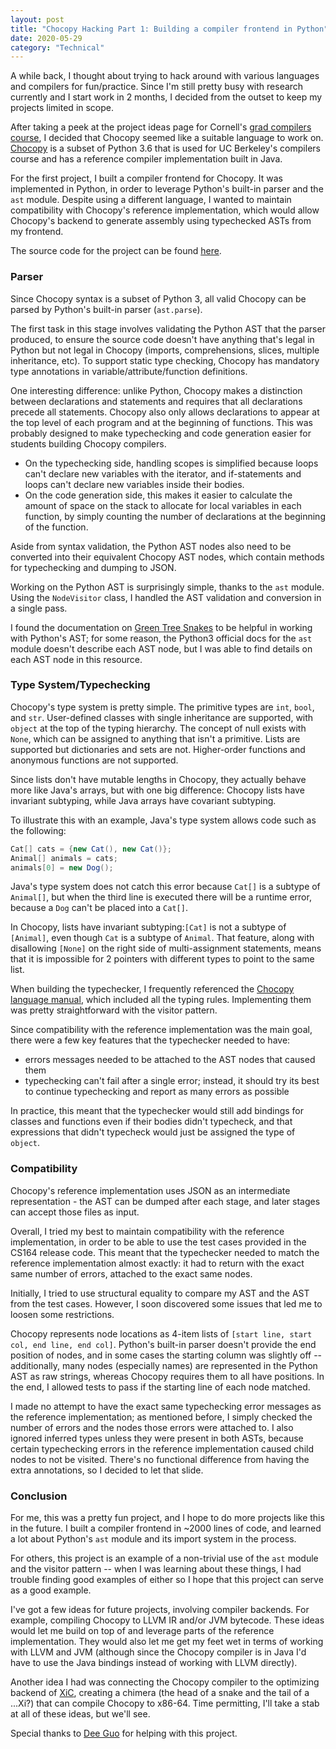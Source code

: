```yaml
---
layout: post
title: "Chocopy Hacking Part 1: Building a compiler frontend in Python"
date: 2020-05-29
category: "Technical"
---
```


A while back, I thought about trying to hack around with various languages and compilers for fun/practice. Since I'm still pretty busy with research currently and I start work in 2 months, I decided from the outset to keep my projects limited in scope. 

After taking a peek at the project ideas page for Cornell's [grad compilers course](https://www.cs.cornell.edu/courses/cs6120/2019fa/), I decided that Chocopy seemed like a suitable language to work on. [Chocopy](https://chocopy.org/) is a subset of Python 3.6 that is used for UC Berkeley's compilers course and has a reference compiler implementation built in Java. 

For the first project, I built a compiler frontend for Chocopy. It was implemented in Python, in order to leverage Python's built-in parser and the `ast` module. Despite using a different language, I wanted to maintain compatibility with Chocopy's reference implementation, which would allow Chocopy's backend to generate assembly using typechecked ASTs from my frontend.

The source code for the project can be found [here](https://github.com/yangdanny97/chocopy-python-frontend).
 
### Parser

Since Chocopy syntax is a subset of Python 3, all valid Chocopy can be parsed by Python's built-in parser (`ast.parse`). 

The first task in this stage involves validating the Python AST that the parser produced, to ensure the source code doesn't have anything that's legal in Python but not legal in Chocopy (imports, comprehensions, slices, multiple inheritance, etc). To support static type checking, Chocopy has mandatory type annotations in variable/attribute/function definitions.

One interesting difference: unlike Python, Chocopy makes a distinction between declarations and statements and requires that all declarations precede all statements. Chocopy also only allows declarations to appear at the top level of each program and at the beginning of functions. This was probably designed to make typechecking and code generation easier for students building Chocopy compilers. 
- On the typechecking side, handling scopes is simplified because loops can't declare new variables with the iterator, and if-statements and loops can't declare new variables inside their bodies. 
- On the code generation side, this makes it easier to calculate the amount of space on the stack to allocate for local variables in each function, by simply counting the number of declarations at the beginning of the function.

Aside from syntax validation, the Python AST nodes also need to be converted into their equivalent Chocopy AST nodes, which contain methods for typechecking and dumping to JSON. 

Working on the Python AST is surprisingly simple, thanks to the `ast` module. Using the `NodeVisitor` class, I handled the AST validation and conversion in a single pass. 

I found the documentation on [Green Tree Snakes](https://greentreesnakes.readthedocs.io/en/latest/nodes.html) to be helpful in working with Python's AST; for some reason, the Python3 official docs for the `ast` module doesn't describe each AST node, but I was able to find details on each AST node in this resource.

### Type System/Typechecking

Chocopy's type system is pretty simple. The primitive types are `int`, `bool`, and `str`. User-defined classes with single inheritance are supported, with `object` at the top of the typing hierarchy. The concept of null exists with `None`, which can be assigned to anything that isn't a primitive. Lists are supported but dictionaries and sets are not. Higher-order functions and anonymous functions are not supported.

Since lists don't have mutable lengths in Chocopy, they actually behave more like Java's arrays, but with one big difference: Chocopy lists have invariant subtyping, while Java arrays have covariant subtyping. 

To illustrate this with an example, Java's type system allows code such as the following:

```java
Cat[] cats = {new Cat(), new Cat()};
Animal[] animals = cats;
animals[0] = new Dog();
```

Java's type system does not catch this error because `Cat[]` is a subtype of `Animal[]`, but when the third line is executed there will be a runtime error, because a `Dog` can't be placed into a `Cat[]`.

In Chocopy, lists have invariant subtyping:`[Cat]` is not a subtype of `[Animal]`, even though `Cat` is a subtype of `Animal`. That feature, along with disallowing `[None]` on the right side of multi-assignment statements, means that it is impossible for 2 pointers with different types to point to the same list.

When building the typechecker, I frequently referenced the [Chocopy language manual](http://www-inst.eecs.berkeley.edu/~cs164/sp19/chocopy_language_reference.pdf), which included all the typing rules. Implementing them was pretty straightforward with the visitor pattern.

Since compatibility with the reference implementation was the main goal, there were a few key features that the typechecker needed to have:
- errors messages needed to be attached to the AST nodes that caused them
- typechecking can't fail after a single error; instead, it should try its best to continue typechecking and report as many errors as possible

In practice, this meant that the typechecker would still add bindings for classes and functions even if their bodies didn't typecheck, and that expressions that didn't typecheck would just be assigned the type of `object`. 

### Compatibility

Chocopy's reference implementation uses JSON as an intermediate representation - the AST can be dumped after each stage, and later stages can accept those files as input. 

Overall, I tried my best to maintain compatibility with the reference implementation, in order to be able to use the test cases provided in the CS164 release code. This meant that the typechecker needed to match the reference implementation almost exactly: it had to return with the exact same number of errors, attached to the exact same nodes. 

Initially, I tried to use structural equality to compare my AST and the AST from the test cases. However, I soon discovered some issues that led me to loosen some restrictions. 

Chocopy represents node locations as 4-item lists of `[start line, start col, end line, end col]`. Python's built-in parser doesn't provide the end position of nodes, and in some cases the starting column was slightly off -- additionally, many nodes (especially names) are represented in the Python AST as raw strings, whereas Chocopy requires them to all have positions. In the end, I allowed tests to pass if the starting line of each node matched.

I made no attempt to have the exact same typechecking error messages as the reference implementation; as mentioned before, I simply checked the number of errors and the nodes those errors were attached to. I also ignored inferred types unless they were present in both ASTs, because certain typechecking errors in the reference implementation caused child nodes to not be visited. There's no functional difference from having the extra annotations, so I decided to let that slide.

### Conclusion

For me, this was a pretty fun project, and I hope to do more projects like this in the future. I built a compiler frontend in ~2000 lines of code, and learned a lot about Python's `ast` module and its import system in the process.

For others, this project is an example of a non-trivial use of the `ast` module and the visitor pattern -- when I was learning about these things, I had trouble finding good examples of either so I hope that this project can serve as a good example.

I've got a few ideas for future projects, involving compiler backends. For example, compiling Chocopy to LLVM IR and/or JVM bytecode. These ideas would let me build on top of and leverage parts of the reference implementation. They would also let me get my feet wet in terms of working with LLVM and JVM (although since the Chocopy compiler is in Java I'd have to use the Java bindings instead of working with LLVM directly). 

Another idea I had was connecting the Chocopy compiler to the optimizing backend of [XiC](https://github.com/yangdanny97/xic), creating a chimera (the head of a snake and the tail of a ...Xi?) that can compile Chocopy to x86-64. Time permitting, I'll take a stab at all of these ideas, but we'll see. 

Special thanks to [Dee Guo](https://github.com/deeguo) for helping with this project.

